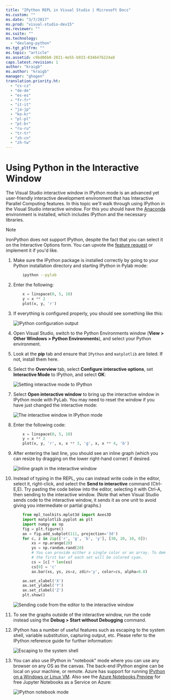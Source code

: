```yaml
---
title: "IPython REPL in Visual Studio | Microsoft Docs"
ms.custom: ""
ms.date: "3/7/2017"
ms.prod: "visual-studio-dev15"
ms.reviewer: ""
ms.suite: ""
ms.technology:
  - "devlang-python"
ms.tgt_pltfrm: ""
ms.topic: "article"
ms.assetid: c9bd06b0-2021-4e55-b933-8346476224a8
caps.latest.revision: 1
author: "kraigb"
ms.author: "kraigb"
manager: "ghogen"
translation.priority.ht:
  - "cs-cz"
  - "de-de"
  - "es-es"
  - "fr-fr"
  - "it-it"
  - "ja-jp"
  - "ko-kr"
  - "pl-pl"
  - "pt-br"
  - "ru-ru"
  - "tr-tr"
  - "zh-cn"
  - "zh-tw"
---
```


# Using Python in the Interactive Window

The Visual Studio interactive window in IPython mode is an advanced yet user-friendly interactive development environment that has Interactive Parallel Computing features. In this topic we'll walk through using IPython in the Visual Studio interactive window. For this you should have the [Anaconda](https://www.continuum.io) environment is installed, which includes IPython and the necessary libraries.

> [!Note]
> IronPython does not support IPython, despite the fact that you can select it on the Interactive Options form. You can upvote the [feature request](https://github.com/Microsoft/PTVS/issues/84) or implement it if you'd like.

1. Make sure the IPython package is installed correctly by going to your Python installation directory and starting IPython in Pylab mode:

    ```bash
        ipython --pylab
    ```

1. Enter the following:

    ```python
        x = linspace(0, 5, 10)
        y = x ** 2
        plot(x, y, 'r')
    ```

1. If everything is configured properly, you should see something like this:

    ![IPython configuration output ](media/ipython-repl-01.png)

1. Open Visual Studio, switch to the Python Environments window (**View > Other Windows > Python Environments**), and select your Python environment.
1. Look at the **pip** tab and ensure that `IPython` and `matplotlib` are listed. If not, install them here.
1. Select the **Overview** tab, select **Configure interactive options**, set **Interactive Mode** to IPython, and select **OK**:

    ![Setting interactive mode to IPython](media/ipython-repl-02.png)

1. Select **Open interactive window** to bring up the interactive window in IPython mode with PyLab. You may need to reset the window if you have just changed the interactive mode:

    ![The interactive window in IPython mode](media/ipython-repl-03.png)

1. Enter the following code:

    ```python
        x = linspace(0, 5, 10)
        y = x ** 2
        plot(x, y, 'r', x, x ** 3, 'g', x, x ** 4, 'b')
    ```

1. After entering the last line, you should see an inline graph (which you can resize by dragging on the lower right-hand corner) if desired.

    ![Inline graph in the interactive window](media/ipython-repl-04.png)

1. Instead of typing in the REPL, you can instead write code in the editor, select it, right-click, and select the **Send to interactive** command (Ctrl-E,E). Try pasting the code below into the editor, selecting it with Ctrl-A, then sending to the interactive window. (Note that when Visual Studio sends code to the interactive window, it sends it as one unit to avoid giving you intermediate or partial graphs.)

    ```python
        from mpl_toolkits.mplot3d import Axes3D
        import matplotlib.pyplot as plt
        import numpy as np
        fig = plt.figure()
        ax = fig.add_subplot(111, projection='3d')
        for c, z in zip(['r', 'g', 'b', 'y'], [30, 20, 10, 0]):
            xs = np.arange(20)
            ys = np.random.rand(20)
            # You can provide either a single color or an array. To demonstrate this,
            # the first bar of each set will be colored cyan.
            cs = [c] * len(xs) 
            cs[0] = 'c' 
            ax.bar(xs, ys, zs=z, zdir='y', color=cs, alpha=0.8)

        ax.set_xlabel('X') 
        ax.set_ylabel('Y') 
        ax.set_zlabel('Z') 
        plt.show()
    ```

    ![Sending code from the editor to the interactive window](media/ipython-repl-05.png)

1. To see the graphs outside of the interactive window, run the code instead using the **Debug > Start without Debugging** command.
    
1. IPython has a number of useful features such as escaping to the system shell, variable substitution, capturing output, etc. Please refer to the IPython reference guide for further information:

    ![Escaping to the system shell](media/ipython-repl-06.png)

1. You can also use IPython in "notebook" mode where you can use any browser on any OS as the canvas. The back-end IPython engine can be local on your machine, or remote. Azure has support for running [IPython on a Windows or Linux VM](https://docs.microsoft.com/azure/virtual-machines/virtual-machines-linux-jupyter-notebook). Also see the [Azure Notebooks Preview](https://notebooks.azure.com) for free Jupyter Notebooks as a Service on Azure:

    ![IPython notebook mode](media/ipython-repl-07.png)
